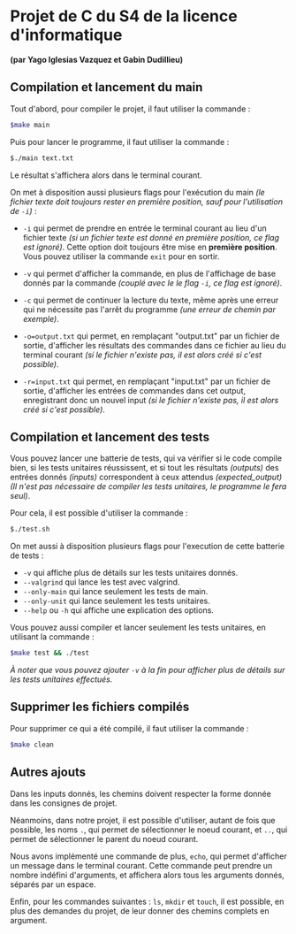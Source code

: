 # Projet de C du S4 de la licence d'informatique

**(par Yago Iglesias Vazquez et Gabin Dudillieu)**

## Compilation et lancement du main

Tout d'abord, pour compiler le projet, il faut utiliser la commande :

```bash
$make main
```

Puis pour lancer le programme, il faut utiliser la commande :

```bash
$./main text.txt
```

Le résultat s'affichera alors dans le terminal courant.

On met à disposition aussi plusieurs flags pour l'exécution du main _(le fichier texte doit toujours rester en première position, sauf pour l'utilisation de `-i`)_ :

- `-i` qui permet de prendre en entrée le terminal courant au lieu d'un fichier texte _(si un fichier texte est donné en première position, ce flag est ignoré)_. Cette option doit toujours être mise en **première position**. Vous pouvez utiliser la commande `exit` pour en sortir.

- `-v` qui permet d'afficher la commande, en plus de l'affichage de base donnés par la commande _(couplé avec le le flag `-i`, ce flag est ignoré)_.

- `-c` qui permet de continuer la lecture du texte, même après une erreur qui ne nécessite pas l'arrêt du programme _(une erreur de chemin par exemple)_.

- `-o=output.txt` qui permet, en remplaçant "output.txt" par un fichier de sortie, d'afficher les résultats des commandes dans ce fichier au lieu du terminal courant _(si le fichier n'existe pas, il est alors créé si c'est possible)_.

- `-r=input.txt` qui permet, en remplaçant "input.txt" par un fichier de sortie, d'afficher les entrées de commandes dans cet output, enregistrant donc un nouvel input _(si le fichier n'existe pas, il est alors créé si c'est possible)_.

## Compilation et lancement des tests

Vous pouvez lancer une batterie de tests, qui va vérifier si le code compile bien, si les tests unitaires réussissent, et si tout les résultats _(outputs)_ des entrées donnés _(inputs)_ correspondent à ceux attendus _(expected_output)_ _(Il n'est pas nécessaire de compiler les tests unitaires, le programme le fera seul)_.

Pour cela, il est possible d'utiliser la commande :

```bash
$./test.sh
```

On met aussi à disposition plusieurs flags pour l'execution de cette batterie de tests :

- `-v` qui affiche plus de détails sur les tests unitaires donnés.
- `--valgrind` qui lance les test avec valgrind.
- `--only-main` qui lance seulement les tests de main.
- `--only-unit` qui lance seulement les tests unitaires.
- `--help` ou `-h` qui affiche une explication des options.

Vous pouvez aussi compiler et lancer seulement les tests unitaires, en utilisant la commande :

```bash
$make test && ./test
```

_À noter que vous pouvez ajouter `-v` à la fin pour afficher plus de détails sur les tests unitaires effectués._

## Supprimer les fichiers compilés

Pour supprimer ce qui a été compilé, il faut utiliser la commande :

```bash
$make clean
```

## Autres ajouts

Dans les inputs donnés, les chemins doivent respecter la forme donnée dans les consignes de projet.

Néanmoins, dans notre projet, il est possible d'utiliser, autant de fois que possible, les noms `.`, qui permet de sélectionner le noeud courant, et `..`, qui permet de sélectionner le parent du noeud courant.

Nous avons implémenté une commande de plus, `echo`, qui permet d'afficher un message dans le terminal courant. Cette commande peut prendre un nombre indéfini d'arguments, et affichera alors tous les arguments donnés, séparés par un espace.

Enfin, pour les commandes suivantes : `ls`, `mkdir` et `touch`, il est possible, en plus des demandes du projet, de leur donner des chemins complets en argument.

